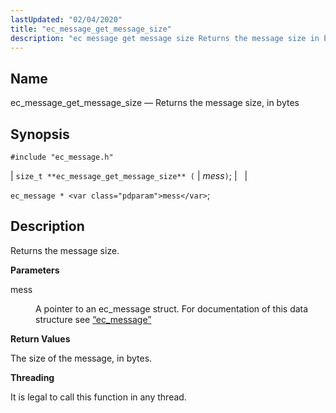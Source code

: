 ```yaml
---
lastUpdated: "02/04/2020"
title: "ec_message_get_message_size"
description: "ec message get message size Returns the message size in bytes size t ec message get message size mess ec message mess Returns the message size mess A pointer to an ec message struct For documentation of this data structure see Section 68 38 ec message The size of the..."
---
```


<a name="apis.ec_message_get_message_size"></a> 
## Name

ec_message_get_message_size — Returns the message size, in bytes

## Synopsis

`#include "ec_message.h"`

| `size_t **ec_message_get_message_size** (` | <var class="pdparam">mess</var>`)`; |   |

`ec_message * <var class="pdparam">mess</var>`;<a name="idp55919264"></a> 
## Description

Returns the message size.

**<a name="idp55920464"></a> Parameters**

<dl class="variablelist">

<dt>mess</dt>

<dd>

A pointer to an ec_message struct. For documentation of this data structure see [“ec_message”](/momentum/3/3-api/structs-ec-message)

</dd>

</dl>

**<a name="idp55923824"></a> Return Values**

The size of the message, in bytes.

**<a name="idp55924752"></a> Threading**

It is legal to call this function in any thread.